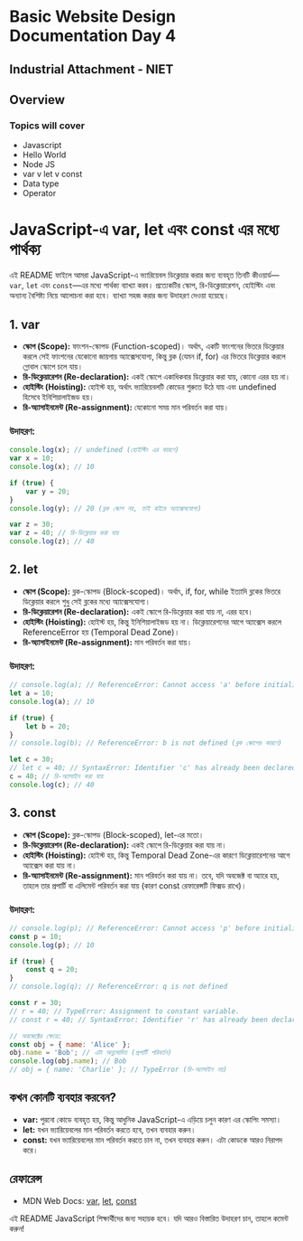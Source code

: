 # Basic Website Design Documentation Day 4

## Industrial Attachment - NIET

## Overview

### Topics will cover

- Javascript
- Hello World
- Node JS
- var v let v const
- Data type
- Operator


# JavaScript-এ var, let এবং const এর মধ্যে পার্থক্য

এই README ফাইলে আমরা JavaScript-এ ভ্যারিয়েবল ডিক্লেয়ার করার জন্য ব্যবহৃত তিনটি কীওয়ার্ড—`var`, `let` এবং `const`—এর মধ্যে পার্থক্য ব্যাখ্যা করব। প্রত্যেকটির স্কোপ, রি-ডিক্লেয়ারেশন, হোইস্টিং এবং অন্যান্য বৈশিষ্ট্য নিয়ে আলোচনা করা হবে। ব্যাখ্যা সহজ করার জন্য উদাহরণ দেওয়া হয়েছে।

## 1. var
- **স্কোপ (Scope):** ফাংশন-স্কোপড (Function-scoped)। অর্থাৎ, একটি ফাংশনের ভিতরে ডিক্লেয়ার করলে সেই ফাংশনের যেকোনো জায়গায় অ্যাক্সেসযোগ্য, কিন্তু ব্লক (যেমন if, for) এর ভিতরে ডিক্লেয়ার করলে গ্লোবাল স্কোপে চলে যায়।
- **রি-ডিক্লেয়ারেশন (Re-declaration):** একই স্কোপে একাধিকবার ডিক্লেয়ার করা যায়, কোনো এরর হয় না।
- **হোইস্টিং (Hoisting):** হোইস্ট হয়, অর্থাৎ ভ্যারিয়েবলটি কোডের শুরুতে উঠে যায় এবং undefined হিসেবে ইনিশিয়ালাইজড হয়।
- **রি-অ্যাসাইনমেন্ট (Re-assignment):** যেকোনো সময় মান পরিবর্তন করা যায়।

### উদাহরণ:
```javascript
console.log(x); // undefined (হোইস্টিং এর কারণে)
var x = 10;
console.log(x); // 10

if (true) {
    var y = 20;
}
console.log(y); // 20 (ব্লক স্কোপ নয়, তাই বাইরে অ্যাক্সেসযোগ্য)

var z = 30;
var z = 40; // রি-ডিক্লেয়ার করা যায়
console.log(z); // 40
```

## 2. let
- **স্কোপ (Scope):** ব্লক-স্কোপড (Block-scoped)। অর্থাৎ, if, for, while ইত্যাদি ব্লকের ভিতরে ডিক্লেয়ার করলে শুধু সেই ব্লকের মধ্যে অ্যাক্সেসযোগ্য।
- **রি-ডিক্লেয়ারেশন (Re-declaration):** একই স্কোপে রি-ডিক্লেয়ার করা যায় না, এরর হবে।
- **হোইস্টিং (Hoisting):** হোইস্ট হয়, কিন্তু ইনিশিয়ালাইজড হয় না। ডিক্লেয়ারেশনের আগে অ্যাক্সেস করলে ReferenceError হয় (Temporal Dead Zone)।
- **রি-অ্যাসাইনমেন্ট (Re-assignment):** মান পরিবর্তন করা যায়।

### উদাহরণ:
```javascript
// console.log(a); // ReferenceError: Cannot access 'a' before initialization
let a = 10;
console.log(a); // 10

if (true) {
    let b = 20;
}
// console.log(b); // ReferenceError: b is not defined (ব্লক স্কোপের কারণে)

let c = 30;
// let c = 40; // SyntaxError: Identifier 'c' has already been declared
c = 40; // রি-অ্যাসাইন করা যায়
console.log(c); // 40
```

## 3. const
- **স্কোপ (Scope):** ব্লক-স্কোপড (Block-scoped), let-এর মতো।
- **রি-ডিক্লেয়ারেশন (Re-declaration):** একই স্কোপে রি-ডিক্লেয়ার করা যায় না।
- **হোইস্টিং (Hoisting):** হোইস্ট হয়, কিন্তু Temporal Dead Zone-এর কারণে ডিক্লেয়ারেশনের আগে অ্যাক্সেস করা যায় না।
- **রি-অ্যাসাইনমেন্ট (Re-assignment):** মান পরিবর্তন করা যায় না। তবে, যদি অবজেক্ট বা অ্যারে হয়, তাহলে তার প্রপার্টি বা এলিমেন্ট পরিবর্তন করা যায় (কারণ const রেফারেন্সটি ফিক্সড রাখে)।

### উদাহরণ:
```javascript
// console.log(p); // ReferenceError: Cannot access 'p' before initialization
const p = 10;
console.log(p); // 10

if (true) {
    const q = 20;
}
// console.log(q); // ReferenceError: q is not defined

const r = 30;
// r = 40; // TypeError: Assignment to constant variable.
// const r = 40; // SyntaxError: Identifier 'r' has already been declared

// অবজেক্টের ক্ষেত্রে:
const obj = { name: 'Alice' };
obj.name = 'Bob'; // এটা অনুমোদিত (প্রপার্টি পরিবর্তন)
console.log(obj.name); // Bob
// obj = { name: 'Charlie' }; // TypeError (রি-অ্যাসাইন নয়)
```

## কখন কোনটি ব্যবহার করবেন?
- **var:** পুরনো কোডে ব্যবহৃত হয়, কিন্তু আধুনিক JavaScript-এ এড়িয়ে চলুন কারণ এর স্কোপিং সমস্যা।
- **let:** যখন ভ্যারিয়েবলের মান পরিবর্তন করতে হবে, তখন ব্যবহার করুন।
- **const:** যখন ভ্যারিয়েবলের মান পরিবর্তন করতে চান না, তখন ব্যবহার করুন। এটা কোডকে আরও নিরাপদ করে।

## রেফারেন্স
- MDN Web Docs: [var](https://developer.mozilla.org/en-US/docs/Web/JavaScript/Reference/Statements/var), [let](https://developer.mozilla.org/en-US/docs/Web/JavaScript/Reference/Statements/let), [const](https://developer.mozilla.org/en-US/docs/Web/JavaScript/Reference/Statements/const)

এই README JavaScript শিক্ষার্থীদের জন্য সহায়ক হবে। যদি আরও বিস্তারিত উদাহরণ চান, তাহলে কমেন্ট করুন!
